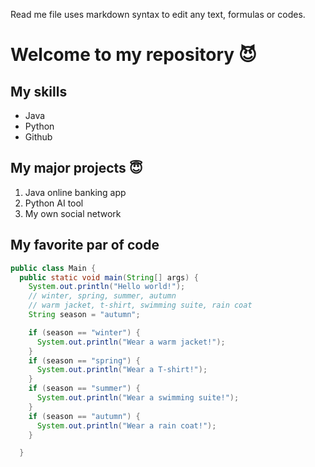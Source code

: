 Read me file uses markdown syntax to edit any text, formulas or codes.

# Welcome to my repository 😈

## My skills
- Java
- Python
- Github

## My major projects 😇
1. Java online banking app
2. Python AI tool
3. My own social network

## My favorite par of code
```java
public class Main {
  public static void main(String[] args) {    
    System.out.println("Hello world!");
    // winter, spring, summer, autumn
    // warm jacket, t-shirt, swimming suite, rain coat
    String season = "autumn";

    if (season == "winter") {
      System.out.println("Wear a warm jacket!");
    }
    if (season == "spring") {
      System.out.println("Wear a T-shirt!");
    }
    if (season == "summer") {
      System.out.println("Wear a swimming suite!");
    }
    if (season == "autumn") {
      System.out.println("Wear a rain coat!");
    }

  }
```
